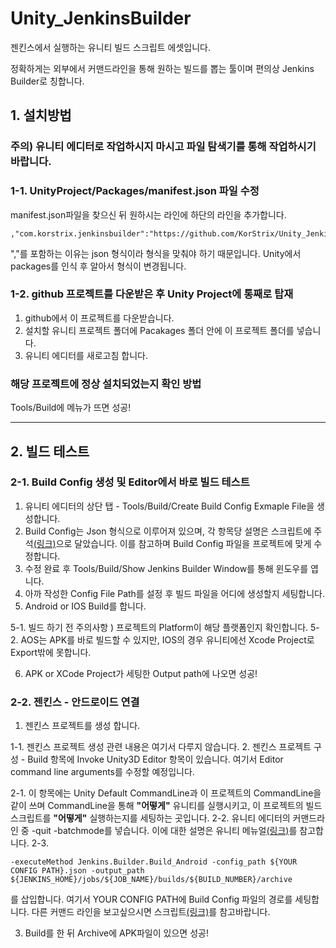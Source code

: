 # Unity_JenkinsBuilder
젠킨스에서 실행하는 유니티 빌드 스크립트 에셋입니다.

정확하게는 외부에서 커맨드라인을 통해 원하는 빌드를 뽑는 툴이며 편의상 Jenkins Builder로 칭합니다.


## 1. 설치방법

### 주의) 유니티 에디터로 작업하시지 마시고 파일 탐색기를 통해 작업하시기 바랍니다.

### 1-1. UnityProject/Packages/manifest.json 파일 수정

manifest.json파일을 찾으신 뒤
원하시는 라인에 하단의 라인을 추가합니다. 
```
,"com.korstrix.jenkinsbuilder":"https://github.com/KorStrix/Unity_JenkinsBuilder.git"
```
","를 포함하는 이유는 json 형식이라 형식을 맞춰야 하기 때문입니다.
Unity에서 packages를 인식 후 알아서 형식이 변경됩니다.


### 1-2. github 프로젝트를 다운받은 후 Unity Project에 통째로 탑재

1. github에서 이 프로젝트를 다운받습니다.
2. 설치할 유니티 프로젝트 폴더에 Pacakages 폴더 안에 이 프로젝트 폴더를 넣습니다.
3. 유니티 에디터를 새로고침 합니다.

### 해당 프로젝트에 정상 설치되었는지 확인 방법
Tools/Build에 메뉴가 뜨면 성공!

---
## 2. 빌드 테스트

### 2-1. Build Config 생성 및 Editor에서 바로 빌드 테스트
1. 유니티 에디터의 상단 탭 - Tools/Build/Create Build Config Exmaple File을 생성합니다.
2. Build Config는 Json 형식으로 이루어져 있으며, 각 항목당 설명은 스크립트에 주석[(링크)](https://github.com/KorStrix/Unity_JenkinsBuilder/blob/master/Editor/BuildConfig.cs)으로 달았습니다.
이를 참고하며 Build Config 파일을 프로젝트에 맞게 수정합니다.
3. 수정 완료 후 Tools/Build/Show Jenkins Builder Window를 통해 윈도우를 엽니다.
4. 아까 작성한 Config File Path를 설정 후 빌드 파일을 어디에 생성할지 세팅합니다.
5. Android or IOS Build를 합니다.

5-1. 빌드 하기 전 주의사항 ) 프로젝트의 Platform이 해당 플랫폼인지 확인합니다.
5-2. AOS는 APK를 바로 빌드할 수 있지만, IOS의 경우 유니티에선 Xcode Project로 Export밖에 못합니다.

6. APK or XCode Project가 세팅한 Output path에 나오면 성공!

### 2-2. 젠킨스 - 안드로이드 연결
1. 젠킨스 프로젝트를 생성 합니다.

1-1. 젠킨스 프로젝트 생성 관련 내용은 여기서 다루지 않습니다.
2. 젠킨스 프로젝트 구성 - Build 항목에 Invoke Unity3D Editor 항목이 있습니다. 여기서 Editor command line arguments를 수정할 예정입니다.

2-1. 이 항목에는 Unity Default CommandLine과 이 프로젝트의 CommandLine을 같이 쓰며 CommandLine을 통해 **"어떻게"** 유니티를 실행시키고, 이 프로젝트의 빌드 스크립트를 **"어떻게"** 실행하는지를 세팅하는 곳입니다.
2-2. 유니티 에디터의 커맨드라인 중 -quit -batchmode를 넣습니다. 이에 대한 설명은 유니티 메뉴얼[(링크)](https://docs.unity3d.com/kr/530/Manual/CommandLineArguments.html)를 참고합니다.
2-3. 
```
-executeMethod Jenkins.Builder.Build_Android -config_path ${YOUR CONFIG PATH}.json -output_path ${JENKINS_HOME}/jobs/${JOB_NAME}/builds/${BUILD_NUMBER}/archive
```
를 삽입합니다.
여기서 YOUR CONFIG PATH에 Build Config 파일의 경로를 세팅합니다.
다른 커맨드 라인을 보고싶으시면 스크립트[(링크)](https://github.com/KorStrix/Unity_JenkinsBuilder/blob/master/Editor/JenkinsBuilder.cs)를 참고바랍니다.

3. Build를 한 뒤 Archive에 APK파일이 있으면 성공!
